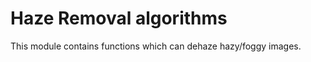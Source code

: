 Haze Removal algorithms
========================

This module contains functions which can dehaze hazy/foggy images.
